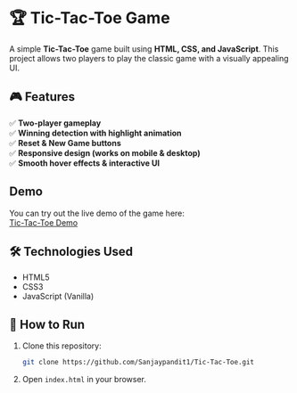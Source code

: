 # 🏆 Tic-Tac-Toe Game

A simple **Tic-Tac-Toe** game built using **HTML, CSS, and JavaScript**. This project allows two players to play the classic game with a visually appealing UI.

## 🎮 Features
✅ **Two-player gameplay**  
✅ **Winning detection with highlight animation**  
✅ **Reset & New Game buttons**  
✅ **Responsive design (works on mobile & desktop)**  
✅ **Smooth hover effects & interactive UI**  

## Demo

You can try out the live demo of the game here:  
[Tic-Tac-Toe Demo](https://sanjaypandit1.github.io/Tic-Tac-Toe/)

## 🛠️ Technologies Used
- HTML5  
- CSS3  
- JavaScript (Vanilla)  

## 🚀 How to Run
1. Clone this repository:
   ```sh
   git clone https://github.com/Sanjaypandit1/Tic-Tac-Toe.git

2. Open `index.html` in your browser.
